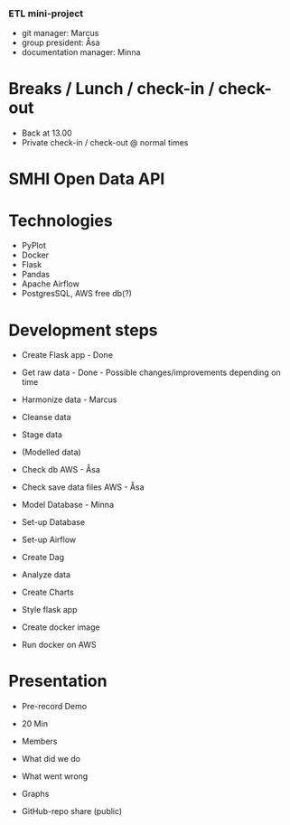 ### ETL mini-project

- git manager: Marcus
- group president: Åsa
- documentation manager: Minna

# Breaks / Lunch / check-in / check-out

- Back at 13.00
- Private check-in / check-out @ normal times

# SMHI Open Data API

# Technologies

- PyPlot
- Docker
- Flask
- Pandas
- Apache Airflow
- PostgresSQL, AWS free db(?)

# Development steps

- Create Flask app - Done

- Get raw data - Done - Possible changes/improvements depending on time
- Harmonize data - Marcus
- Cleanse data
- Stage data
- (Modelled data)

- Check db AWS - Åsa
- Check save data files AWS - Åsa

- Model Database - Minna
- Set-up Database

- Set-up Airflow
- Create Dag

- Analyze data
- Create Charts
- Style flask app

- Create docker image
- Run docker on AWS

# Presentation

- Pre-record Demo
- 20 Min

- Members
- What did we do
- What went wrong
- Graphs
- GitHub-repo share (public)
